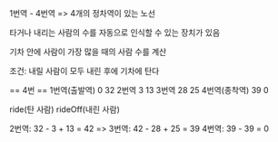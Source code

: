 

1번역 - 4번역 => 4개의 정차역이 있는 노선

타거나 내리는 사람의 수를 자동으로 인식할 수 있는 장치가 있음

기차 안에 사람이 가장 많을 때의 사람 수를 계산

조건:
내릴 사람이 모두 내린 후에 기차에 탄다

== 4번 ==
1번역(출발역)  0 32
2번역        3 13
3번역        28 25
4번역(종착역)  39 0

ride(탄 사람)
rideOff(내린 사람)

2번역: 32 - 3 + 13 = 42 => 
3번역: 42 - 28 + 25 = 39
4번역: 39 - 39 = 0